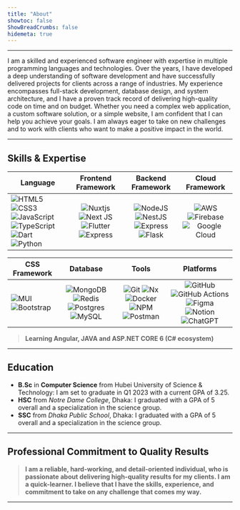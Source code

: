 ```yaml
---
title: "About"
showtoc: false
ShowBreadCrumbs: false
hidemeta: true
---
```

---
I am a skilled and experienced software engineer with expertise in multiple programming languages and technologies. Over the years, I have developed a deep understanding of software development and have successfully delivered projects for clients across a range of industries. My experience encompasses full-stack development, database design, and system architecture, and I have a proven track record of delivering high-quality code on time and on budget. Whether you need a complex web application, a custom software solution, or a simple website, I am confident that I can help you achieve your goals. I am always eager to take on new challenges and to work with clients who want to make a positive impact in the world.

---

## Skills & Expertise

| Language | Frontend Framework | Backend Framework | Cloud Framework |
| ------------- |:-------------:| :-------------:| :-------------:|
| ![HTML5](https://img.shields.io/badge/html5-%23E34F26.svg?style=for-the-badge&logo=html5&logoColor=white) ![CSS3](https://img.shields.io/badge/css3-%231572B6.svg?style=for-the-badge&logo=css3&logoColor=white) ![JavaScript](https://img.shields.io/badge/javascript-%23323330.svg?style=for-the-badge&logo=javascript&logoColor=%23F7DF1E) ![TypeScript](https://img.shields.io/badge/typescript-%23007ACC.svg?style=for-the-badge&logo=typescript&logoColor=white) ![Dart](https://img.shields.io/badge/dart-%230175C2.svg?style=for-the-badge&logo=dart&logoColor=white) ![Python](https://img.shields.io/badge/python-3670A0?style=for-the-badge&logo=python&logoColor=ffdd54) |  ![Nuxtjs](https://img.shields.io/badge/Nuxt-002E3B?style=for-the-badge&logo=nuxtdotjs&logoColor=#00DC82) ![Next JS](https://img.shields.io/badge/Next-black?style=for-the-badge&logo=next.js&logoColor=white) ![Flutter](https://img.shields.io/badge/Flutter-%2302569B.svg?style=for-the-badge&logo=Flutter&logoColor=white) ![Express](https://img.shields.io/badge/Express.js-404D59?style=for-the-badge) | ![NodeJS](https://img.shields.io/badge/node.js-6DA55F?style=for-the-badge&logo=node.js&logoColor=white) ![NestJS](https://img.shields.io/badge/nestjs-%23E0234E.svg?style=for-the-badge&logo=nestjs&logoColor=white) ![Express](https://img.shields.io/badge/Express.js-404D59?style=for-the-badge) ![Flask](https://img.shields.io/badge/Flask-000000?style=for-the-badge&logo=flask&logoColor=white) | ![AWS](https://img.shields.io/badge/AWS-%23FF9900.svg?style=for-the-badge&logo=amazon-aws&logoColor=white) ![Firebase](https://img.shields.io/badge/Firebase-039BE5?style=for-the-badge&logo=Firebase&logoColor=white)![Google Cloud](https://img.shields.io/badge/GoogleCloud-%234285F4.svg?style=for-the-badge&logo=google-cloud&logoColor=white) |

|  CSS Framework |Database | Tools | Platforms |
| ------------- |:-------------:| :-------------:| :-------------:|
| ![MUI](https://img.shields.io/badge/MUI-%230081CB.svg?style=for-the-badge&logo=mui&logoColor=white) ![Bootstrap](https://img.shields.io/badge/bootstrap-%238511FA.svg?style=for-the-badge&logo=bootstrap&logoColor=white) | ![MongoDB](https://img.shields.io/badge/MongoDB-%234ea94b.svg?style=for-the-badge&logo=mongodb&logoColor=white) ![Redis](https://img.shields.io/badge/redis-%23DD0031.svg?style=for-the-badge&logo=redis&logoColor=white) ![Postgres](https://img.shields.io/badge/postgres-%23316192.svg?style=for-the-badge&logo=postgresql&logoColor=white) ![MySQL](https://img.shields.io/badge/mysql-%2300f.svg?style=for-the-badge&logo=mysql&logoColor=white) | ![Git](https://img.shields.io/badge/git-%23F05033.svg?style=for-the-badge&logo=git&logoColor=white) ![Nx](https://img.shields.io/badge/nx-143055?style=for-the-badge&logo=nx&logoColor=white) ![Docker](https://img.shields.io/badge/docker-%230db7ed.svg?style=for-the-badge&logo=docker&logoColor=white) ![NPM](https://img.shields.io/badge/NPM-%23CB3837.svg?style=for-the-badge&logo=npm&logoColor=white) ![Postman](https://img.shields.io/badge/Postman-FF6C37?style=for-the-badge&logo=postman&logoColor=white) | ![GitHub](https://img.shields.io/badge/github-%23121011.svg?style=for-the-badge&logo=github&logoColor=white) ![GitHub Actions](https://img.shields.io/badge/github%20actions-%232671E5.svg?style=for-the-badge&logo=githubactions&logoColor=white) ![Figma](https://img.shields.io/badge/figma-%23F24E1E.svg?style=for-the-badge&logo=figma&logoColor=white) ![Notion](https://img.shields.io/badge/Notion-%23000000.svg?style=for-the-badge&logo=notion&logoColor=white) ![ChatGPT](https://img.shields.io/badge/chatGPT-74aa9c?style=for-the-badge&logo=openai&logoColor=white) |

> **Learning Angular, JAVA and ASP.NET CORE 6 (C# ecosystem)**

---

## Education

- **B.Sc** in **Computer Science** from Hubei University of Science & Technology: I am set to graduate in Q1 2023 with a current GPA of 3.25.
- **HSC** from *Notre Dame College*, Dhaka: I graduated with a GPA of 5 overall and a specialization in the science group.
- **SSC** from *Dhaka Public School*, Dhaka: I graduated with a GPA of 5 overall and a specialization in the science group.

---

## Professional Commitment to Quality Results

> **I am a reliable, hard-working, and detail-oriented individual, who is passionate about delivering high-quality results for my clients. I am a quick-learner. I believe that I have the skills, experience, and commitment to take on any challenge that comes my way.**

---
